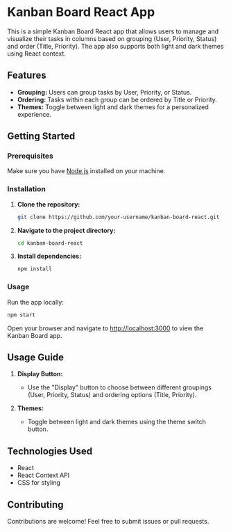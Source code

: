 # Kanban Board React App

This is a simple Kanban Board React app that allows users to manage and visualize their tasks in columns based on grouping (User, Priority, Status) and order (Title, Priority). The app also supports both light and dark themes using React context.

## Features

- **Grouping:** Users can group tasks by User, Priority, or Status.
- **Ordering:** Tasks within each group can be ordered by Title or Priority.
- **Themes:** Toggle between light and dark themes for a personalized experience.

## Getting Started

### Prerequisites

Make sure you have [Node.js](https://nodejs.org/) installed on your machine.

### Installation

1. **Clone the repository:**

   ```bash
   git clone https://github.com/your-username/kanban-board-react.git
   ```

2. **Navigate to the project directory:**

   ```bash
   cd kanban-board-react
   ```

3. **Install dependencies:**

   ```bash
   npm install
   ```

### Usage

Run the app locally:

```bash
npm start
```

Open your browser and navigate to [http://localhost:3000](http://localhost:3000) to view the Kanban Board app.

## Usage Guide

1. **Display Button:**
   - Use the "Display" button to choose between different groupings (User, Priority, Status) and ordering options (Title, Priority).

2. **Themes:**
   - Toggle between light and dark themes using the theme switch button.

## Technologies Used

- React
- React Context API
- CSS for styling

## Contributing

Contributions are welcome! Feel free to submit issues or pull requests.
